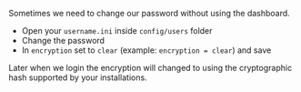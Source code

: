 <!--t Change Password t-->
<!--d Sometimes we need to change our password. Open your username.ini inside config/users folder Change the password In encryption set to clear (example: d-->

Sometimes we need to change our password without using the dashboard.

* Open your `username.ini` inside `config/users` folder
* Change the password
* In `encryption` set to `clear` (example: `encryption = clear`) and save

Later when we login the encryption will changed to using the cryptographic hash supported by your installations.